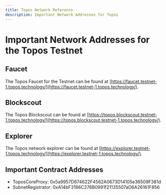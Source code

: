 ```yaml
---
title: Topos Network Reference
description: Important Network Addresses for Topos
---
```


# Important Network Addresses for the Topos Testnet

## Faucet

The Topos Faucet for the Testnet can be found at [https://faucet.testnet-1.topos.technology/](https://faucet.testnet-1.topos.technology/).

## Blockscout

The Topos Blockscout can be found at [https://topos.blockscout.testnet-1.topos.technology/](https://topos.blockscout.testnet-1.topos.technology/).

## Explorer

The Topos network explorer can be found at [https://explorer.testnet-1.topos.technology/](https://explorer.testnet-1.topos.technology/).

## Important Contract Addresses

* ToposCoreProxy: 0x5a9957D674622F4562A0673D14105e36509F381d
* SubnetRegistrator: 0xA14bF3186C276B0991f21135507aD6A26161F856